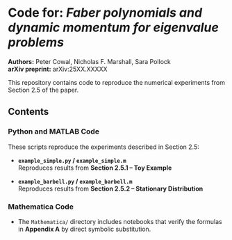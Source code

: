 # Code for: *Faber polynomials and dynamic momentum for eigenvalue problems*  
**Authors:** Peter Cowal, Nicholas F. Marshall, Sara Pollock  
**arXiv preprint:** arXiv:25XX.XXXXX

This repository contains code to reproduce the numerical experiments from Section 2.5 of the paper.

## Contents

### Python and MATLAB Code
These scripts reproduce the experiments described in Section 2.5:

- **`example_simple.py` / `example_simple.m`**  
  Reproduces results from **Section 2.5.1 – Toy Example**

- **`example_barbell.py` / `example_barbell.m`**  
  Reproduces results from **Section 2.5.2 – Stationary Distribution**

### Mathematica Code
- The `Mathematica/` directory includes notebooks that verify the formulas in **Appendix A** by direct symbolic substitution.
